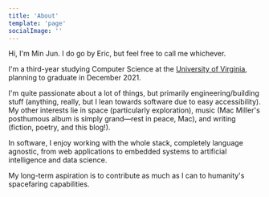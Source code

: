 ```yaml
---
title: 'About'
template: 'page'
socialImage: ''
---
```


Hi, I'm Min Jun. I do go by Eric, but feel free to call me whichever.

I'm a third-year studying Computer Science at the [University of Virginia](https://www.virginia.edu), planning to graduate in December 2021.

I'm quite passionate about a lot of things, but primarily engineering/building stuff (anything, really, but I lean towards software due to easy accessibility). My other interests lie in space (particularly exploration), music (Mac Miller's posthumous album is simply grand—rest in peace, Mac), and writing (fiction, poetry, and this blog!).

In software, I enjoy working with the whole stack, completely language agnostic, from web applications to embedded systems to artificial intelligence and data science.

My long-term aspiration is to contribute as much as I can to humanity's spacefaring capabilities.
